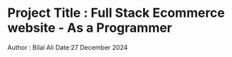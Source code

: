 # Project Title : Full Stack Ecommerce website - As a Programmer
Author : Bilal Ali
Date:27 December 2024